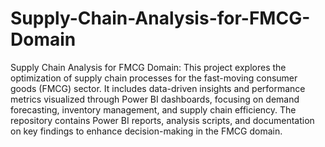 # Supply-Chain-Analysis-for-FMCG-Domain
Supply Chain Analysis for FMCG Domain: This project explores the optimization of supply chain processes for the fast-moving consumer goods (FMCG) sector. It includes data-driven insights and performance metrics visualized through Power BI dashboards, focusing on demand forecasting, inventory management, and supply chain efficiency. The repository contains Power BI reports, analysis scripts, and documentation on key findings to enhance decision-making in the FMCG domain.
